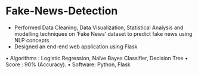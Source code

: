 # Fake-News-Detection
- Performed Data Cleaning, Data Visualization, Statistical Analysis and modelling techniques on ‘Fake News’ dataset to predict fake news using NLP concepts.
- Designed an end-end web application using Flask

• Algorithms : Logistic Regression, Naïve Bayes Classifier, Decision Tree
• Score : 90% (Accuracy).
• Software: Python, Flask
